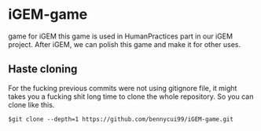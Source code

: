 # iGEM-game
game for iGEM
this game is used in HumanPractices part in our iGEM project. After iGEM, we can polish this game and make it for other uses.



## Haste cloning

For the fucking previous commits were not using gitignore file, it might takes you a fucking shit long time to clone the whole repository. So you can clone like this.

~~~shell
$git clone --depth=1 https://github.com/bennycui99/iGEM-game.git
~~~

